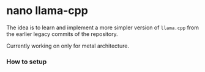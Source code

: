 # nano llama-cpp

The idea is to learn and implement a more simpler version of `llama.cpp` from the earlier legacy commits of the repository.

Currently working on only for metal architecture.

### How to setup